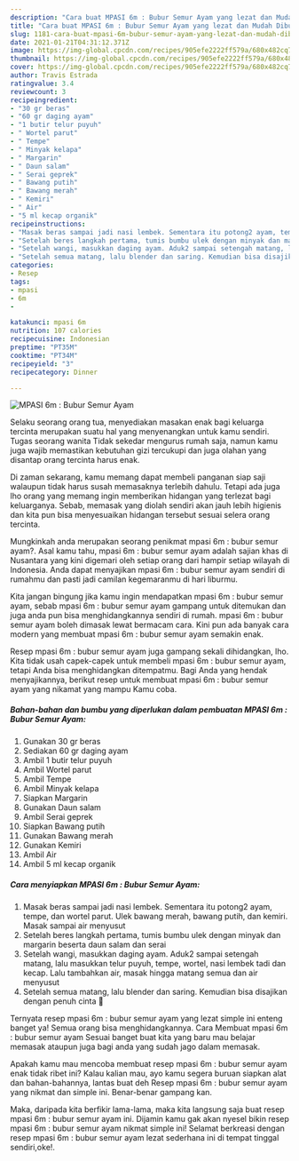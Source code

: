 ```yaml
---
description: "Cara buat MPASI 6m : Bubur Semur Ayam yang lezat dan Mudah Dibuat"
title: "Cara buat MPASI 6m : Bubur Semur Ayam yang lezat dan Mudah Dibuat"
slug: 1181-cara-buat-mpasi-6m-bubur-semur-ayam-yang-lezat-dan-mudah-dibuat
date: 2021-01-21T04:31:12.371Z
image: https://img-global.cpcdn.com/recipes/905efe2222ff579a/680x482cq70/mpasi-6m-bubur-semur-ayam-foto-resep-utama.jpg
thumbnail: https://img-global.cpcdn.com/recipes/905efe2222ff579a/680x482cq70/mpasi-6m-bubur-semur-ayam-foto-resep-utama.jpg
cover: https://img-global.cpcdn.com/recipes/905efe2222ff579a/680x482cq70/mpasi-6m-bubur-semur-ayam-foto-resep-utama.jpg
author: Travis Estrada
ratingvalue: 3.4
reviewcount: 3
recipeingredient:
- "30 gr beras"
- "60 gr daging ayam"
- "1 butir telur puyuh"
- " Wortel parut"
- " Tempe"
- " Minyak kelapa"
- " Margarin"
- " Daun salam"
- " Serai geprek"
- " Bawang putih"
- " Bawang merah"
- " Kemiri"
- " Air"
- "5 ml kecap organik"
recipeinstructions:
- "Masak beras sampai jadi nasi lembek. Sementara itu potong2 ayam, tempe, dan wortel parut. Ulek bawang merah, bawang putih, dan kemiri. Masak sampai air menyusut"
- "Setelah beres langkah pertama, tumis bumbu ulek dengan minyak dan margarin beserta daun salam dan serai"
- "Setelah wangi, masukkan daging ayam. Aduk2 sampai setengah matang, lalu masukkan telur puyuh, tempe, wortel, nasi lembek tadi dan kecap. Lalu tambahkan air, masak hingga matang semua dan air menyusut"
- "Setelah semua matang, lalu blender dan saring. Kemudian bisa disajikan dengan penuh cinta 🥰"
categories:
- Resep
tags:
- mpasi
- 6m
- 

katakunci: mpasi 6m  
nutrition: 107 calories
recipecuisine: Indonesian
preptime: "PT35M"
cooktime: "PT34M"
recipeyield: "3"
recipecategory: Dinner

---
```



![MPASI 6m : Bubur Semur Ayam](https://img-global.cpcdn.com/recipes/905efe2222ff579a/680x482cq70/mpasi-6m-bubur-semur-ayam-foto-resep-utama.jpg)

Selaku seorang orang tua, menyediakan masakan enak bagi keluarga tercinta merupakan suatu hal yang menyenangkan untuk kamu sendiri. Tugas seorang  wanita Tidak sekedar mengurus rumah saja, namun kamu juga wajib memastikan kebutuhan gizi tercukupi dan juga olahan yang disantap orang tercinta harus enak.

Di zaman  sekarang, kamu memang dapat membeli panganan siap saji walaupun tidak harus susah memasaknya terlebih dahulu. Tetapi ada juga lho orang yang memang ingin memberikan hidangan yang terlezat bagi keluarganya. Sebab, memasak yang diolah sendiri akan jauh lebih higienis dan kita pun bisa menyesuaikan hidangan tersebut sesuai selera orang tercinta. 



Mungkinkah anda merupakan seorang penikmat mpasi 6m : bubur semur ayam?. Asal kamu tahu, mpasi 6m : bubur semur ayam adalah sajian khas di Nusantara yang kini digemari oleh setiap orang dari hampir setiap wilayah di Indonesia. Anda dapat menyajikan mpasi 6m : bubur semur ayam sendiri di rumahmu dan pasti jadi camilan kegemaranmu di hari liburmu.

Kita jangan bingung jika kamu ingin mendapatkan mpasi 6m : bubur semur ayam, sebab mpasi 6m : bubur semur ayam gampang untuk ditemukan dan juga anda pun bisa menghidangkannya sendiri di rumah. mpasi 6m : bubur semur ayam boleh dimasak lewat bermacam cara. Kini pun ada banyak cara modern yang membuat mpasi 6m : bubur semur ayam semakin enak.

Resep mpasi 6m : bubur semur ayam juga gampang sekali dihidangkan, lho. Kita tidak usah capek-capek untuk membeli mpasi 6m : bubur semur ayam, tetapi Anda bisa menghidangkan ditempatmu. Bagi Anda yang hendak menyajikannya, berikut resep untuk membuat mpasi 6m : bubur semur ayam yang nikamat yang mampu Kamu coba.

<!--inarticleads1-->

##### Bahan-bahan dan bumbu yang diperlukan dalam pembuatan MPASI 6m : Bubur Semur Ayam:

1. Gunakan 30 gr beras
1. Sediakan 60 gr daging ayam
1. Ambil 1 butir telur puyuh
1. Ambil  Wortel parut
1. Ambil  Tempe
1. Ambil  Minyak kelapa
1. Siapkan  Margarin
1. Gunakan  Daun salam
1. Ambil  Serai geprek
1. Siapkan  Bawang putih
1. Gunakan  Bawang merah
1. Gunakan  Kemiri
1. Ambil  Air
1. Ambil 5 ml kecap organik




<!--inarticleads2-->

##### Cara menyiapkan MPASI 6m : Bubur Semur Ayam:

1. Masak beras sampai jadi nasi lembek. Sementara itu potong2 ayam, tempe, dan wortel parut. Ulek bawang merah, bawang putih, dan kemiri. Masak sampai air menyusut
1. Setelah beres langkah pertama, tumis bumbu ulek dengan minyak dan margarin beserta daun salam dan serai
1. Setelah wangi, masukkan daging ayam. Aduk2 sampai setengah matang, lalu masukkan telur puyuh, tempe, wortel, nasi lembek tadi dan kecap. Lalu tambahkan air, masak hingga matang semua dan air menyusut
1. Setelah semua matang, lalu blender dan saring. Kemudian bisa disajikan dengan penuh cinta 🥰




Ternyata resep mpasi 6m : bubur semur ayam yang lezat simple ini enteng banget ya! Semua orang bisa menghidangkannya. Cara Membuat mpasi 6m : bubur semur ayam Sesuai banget buat kita yang baru mau belajar memasak ataupun juga bagi anda yang sudah jago dalam memasak.

Apakah kamu mau mencoba membuat resep mpasi 6m : bubur semur ayam enak tidak ribet ini? Kalau kalian mau, ayo kamu segera buruan siapkan alat dan bahan-bahannya, lantas buat deh Resep mpasi 6m : bubur semur ayam yang nikmat dan simple ini. Benar-benar gampang kan. 

Maka, daripada kita berfikir lama-lama, maka kita langsung saja buat resep mpasi 6m : bubur semur ayam ini. Dijamin kamu gak akan nyesel bikin resep mpasi 6m : bubur semur ayam nikmat simple ini! Selamat berkreasi dengan resep mpasi 6m : bubur semur ayam lezat sederhana ini di tempat tinggal sendiri,oke!.


